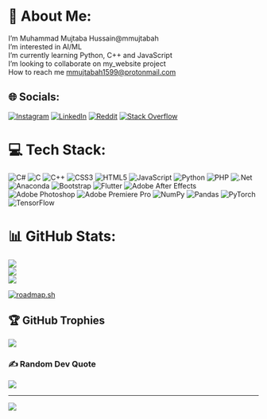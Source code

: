 # 💫 About Me:
I’m Muhammad Mujtaba Hussain@mmujtabah<br>I’m interested in AI/ML<br>I’m currently learning Python, C++ and JavaScript<br>I’m looking to collaborate on my_website project<br>How to reach me mmujtabah1599@protonmail.com


## 🌐 Socials:
[![Instagram](https://img.shields.io/badge/Instagram-%23E4405F.svg?logo=Instagram&logoColor=white)](https://instagram.com/mmujtaba.h) [![LinkedIn](https://img.shields.io/badge/LinkedIn-%230077B5.svg?logo=linkedin&logoColor=white)](https://linkedin.com/in/mmujtabah) [![Reddit](https://img.shields.io/badge/Reddit-%23FF4500.svg?logo=Reddit&logoColor=white)](https://reddit.com/user/MMujtabaH) [![Stack Overflow](https://img.shields.io/badge/-Stackoverflow-FE7A16?logo=stack-overflow&logoColor=white)](https://stackoverflow.com/users/13017677) 

# 💻 Tech Stack:
![C#](https://img.shields.io/badge/c%23-%23239120.svg?style=for-the-badge&logo=c-sharp&logoColor=white) ![C](https://img.shields.io/badge/c-%2300599C.svg?style=for-the-badge&logo=c&logoColor=white) ![C++](https://img.shields.io/badge/c++-%2300599C.svg?style=for-the-badge&logo=c%2B%2B&logoColor=white) ![CSS3](https://img.shields.io/badge/css3-%231572B6.svg?style=for-the-badge&logo=css3&logoColor=white) ![HTML5](https://img.shields.io/badge/html5-%23E34F26.svg?style=for-the-badge&logo=html5&logoColor=white) ![JavaScript](https://img.shields.io/badge/javascript-%23323330.svg?style=for-the-badge&logo=javascript&logoColor=%23F7DF1E) ![Python](https://img.shields.io/badge/python-3670A0?style=for-the-badge&logo=python&logoColor=ffdd54) ![PHP](https://img.shields.io/badge/php-%23777BB4.svg?style=for-the-badge&logo=php&logoColor=white) ![.Net](https://img.shields.io/badge/.NET-5C2D91?style=for-the-badge&logo=.net&logoColor=white) ![Anaconda](https://img.shields.io/badge/Anaconda-%2344A833.svg?style=for-the-badge&logo=anaconda&logoColor=white) ![Bootstrap](https://img.shields.io/badge/bootstrap-%23563D7C.svg?style=for-the-badge&logo=bootstrap&logoColor=white) ![Flutter](https://img.shields.io/badge/Flutter-%2302569B.svg?style=for-the-badge&logo=Flutter&logoColor=white) ![Adobe After Effects](https://img.shields.io/badge/Adobe%20After%20Effects-9999FF.svg?style=for-the-badge&logo=Adobe%20After%20Effects&logoColor=white) ![Adobe Photoshop](https://img.shields.io/badge/adobephotoshop-%2331A8FF.svg?style=for-the-badge&logo=adobephotoshop&logoColor=white) ![Adobe Premiere Pro](https://img.shields.io/badge/Adobe%20Premiere%20Pro-9999FF.svg?style=for-the-badge&logo=Adobe%20Premiere%20Pro&logoColor=white) ![NumPy](https://img.shields.io/badge/numpy-%23013243.svg?style=for-the-badge&logo=numpy&logoColor=white) ![Pandas](https://img.shields.io/badge/pandas-%23150458.svg?style=for-the-badge&logo=pandas&logoColor=white) ![PyTorch](https://img.shields.io/badge/PyTorch-%23EE4C2C.svg?style=for-the-badge&logo=PyTorch&logoColor=white) ![TensorFlow](https://img.shields.io/badge/TensorFlow-%23FF6F00.svg?style=for-the-badge&logo=TensorFlow&logoColor=white)
# 📊 GitHub Stats:
![](https://github-readme-stats.vercel.app/api?username=mmujtabah&theme=dark&hide_border=false&include_all_commits=true&count_private=false)<br/>
![](https://github-readme-streak-stats.herokuapp.com/?user=mmujtabah&theme=dark&hide_border=false)<br/>
![](https://github-readme-stats.vercel.app/api/top-langs/?username=mmujtabah&theme=dark&hide_border=false&include_all_commits=true&count_private=false&layout=compact)

[![roadmap.sh](https://api.roadmap.sh/v1-badge/tall/64df8700ced78d293526efb1?variant=dark&roadmaps=ai-data-scientist)](https://roadmap.sh)

## 🏆 GitHub Trophies
![](https://github-profile-trophy.vercel.app/?username=mmujtabah&theme=discord&no-frame=false&no-bg=true&margin-w=4)

### ✍️ Random Dev Quote
![](https://quotes-github-readme.vercel.app/api?type=horizontal&theme=radical)

---
[![](https://visitcount.itsvg.in/api?id=mmujtabah&icon=0&color=12)](https://visitcount.itsvg.in)

<!-- Proudly created with GPRM ( https://gprm.itsvg.in ) -->
